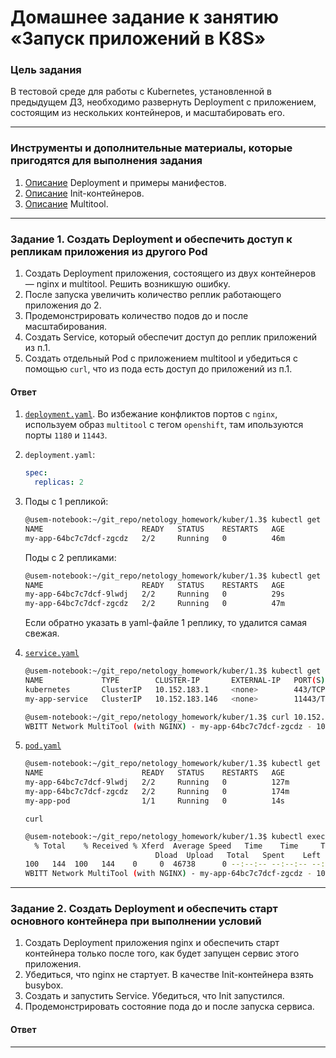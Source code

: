 # Домашнее задание к занятию «Запуск приложений в K8S»

### Цель задания

В тестовой среде для работы с Kubernetes, установленной в предыдущем ДЗ, необходимо развернуть Deployment с приложением, состоящим из нескольких контейнеров, и масштабировать его.

------

### Инструменты и дополнительные материалы, которые пригодятся для выполнения задания

1. [Описание](https://kubernetes.io/docs/concepts/workloads/controllers/deployment/) Deployment и примеры манифестов.
2. [Описание](https://kubernetes.io/docs/concepts/workloads/pods/init-containers/) Init-контейнеров.
3. [Описание](https://github.com/wbitt/Network-MultiTool) Multitool.

------

### Задание 1. Создать Deployment и обеспечить доступ к репликам приложения из другого Pod

1. Создать Deployment приложения, состоящего из двух контейнеров — nginx и multitool. Решить возникшую ошибку.
2. После запуска увеличить количество реплик работающего приложения до 2.
3. Продемонстрировать количество подов до и после масштабирования.
4. Создать Service, который обеспечит доступ до реплик приложений из п.1.
5. Создать отдельный Pod с приложением multitool и убедиться с помощью `curl`, что из пода есть доступ до приложений из п.1.


#### Ответ

1. [`deployment.yaml`](./deployment.yaml). Во избежание конфликтов портов с `nginx`, используем образ `multitool` с тегом `openshift`, там ипользуются порты `1180` и `11443`.
2. `deployment.yaml`:
    ``` yaml
    spec:
      replicas: 2
    ```

3. Поды с 1 репликой:
    ``` sh
    @usem-notebook:~/git_repo/netology_homework/kuber/1.3$ kubectl get pods
    NAME                      READY   STATUS    RESTARTS   AGE
    my-app-64bc7c7dcf-zgcdz   2/2     Running   0          46m
    ```

    Поды с 2 репликами:
    ``` sh
    @usem-notebook:~/git_repo/netology_homework/kuber/1.3$ kubectl get pods
    NAME                      READY   STATUS    RESTARTS   AGE
    my-app-64bc7c7dcf-9lwdj   2/2     Running   0          29s
    my-app-64bc7c7dcf-zgcdz   2/2     Running   0          47m
    ```

    Если обратно указать в yaml-файле 1 реплику, то удалится самая свежая.


4. [`service.yaml`](./service.yaml)
    ``` sh
    @usem-notebook:~/git_repo/netology_homework/kuber/1.3$ kubectl get service
    NAME             TYPE        CLUSTER-IP       EXTERNAL-IP   PORT(S)              AGE
    kubernetes       ClusterIP   10.152.183.1     <none>        443/TCP              2d3h
    my-app-service   ClusterIP   10.152.183.146   <none>        11443/TCP,1180/TCP   3m18s

    @usem-notebook:~/git_repo/netology_homework/kuber/1.3$ curl 10.152.183.146:1180
    WBITT Network MultiTool (with NGINX) - my-app-64bc7c7dcf-zgcdz - 10.1.148.166 - HTTP: 1180 - HTTPS: 11443 . (Formerly praqma/network-multitool)
    ```

5. [`pod.yaml`](./pod.yaml)
    ``` sh
    @usem-notebook:~/git_repo/netology_homework/kuber/1.3$ kubectl get pods
    NAME                      READY   STATUS    RESTARTS   AGE
    my-app-64bc7c7dcf-9lwdj   2/2     Running   0          127m
    my-app-64bc7c7dcf-zgcdz   2/2     Running   0          174m
    my-app-pod                1/1     Running   0          14s
    ```

    `curl`

    ``` sh
    @usem-notebook:~/git_repo/netology_homework/kuber/1.3$ kubectl exec my-app-pod -c multitool -- curl http://my-app-service:1180
      % Total    % Received % Xferd  Average Speed   Time    Time     Time  Current
                                 Dload  Upload   Total   Spent    Left  Speed
    100   144  100   144    0     0  46738      0 --:--:-- --:--:-- --:--:-- 72000
    WBITT Network MultiTool (with NGINX) - my-app-64bc7c7dcf-zgcdz - 10.1.148.166 - HTTP: 1180 - HTTPS: 11443 . (Formerly praqma/network-multitool)
    ```

------

### Задание 2. Создать Deployment и обеспечить старт основного контейнера при выполнении условий

1. Создать Deployment приложения nginx и обеспечить старт контейнера только после того, как будет запущен сервис этого приложения.
2. Убедиться, что nginx не стартует. В качестве Init-контейнера взять busybox.
3. Создать и запустить Service. Убедиться, что Init запустился.
4. Продемонстрировать состояние пода до и после запуска сервиса.

#### Ответ


------
